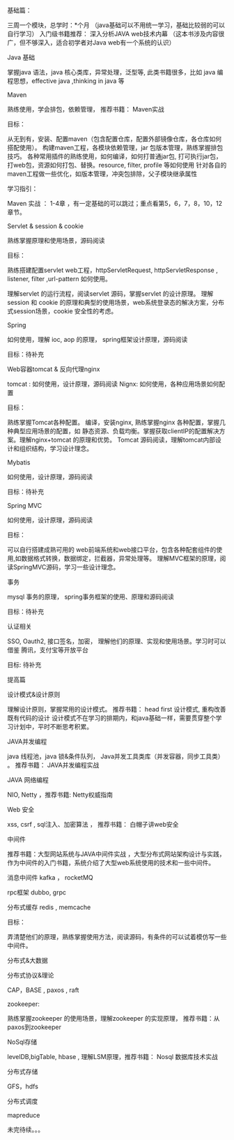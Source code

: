 基础篇：

三周一个模块，总学时：*个月 （java基础可以不用统一学习，基础比较弱的可以自行学习）
入门级书籍推荐： 深入分析JAVA web技术内幕 （这本书涉及内容很广，但不够深入，适合初学者对Java web有一个系统的认识）


Java 基础

掌握java 语法，java 核心类库，异常处理，泛型等,  此类书籍很多，比如 java 编程思想，effective java ,thinking in java 等


Maven

熟练使用，学会排包，依赖管理， 推荐书籍： Maven实战


目标：


从无到有，安装、配置maven（包含配置仓库，配置外部镜像仓库，各仓库如何搭配使用）。
构建maven工程，各模块依赖管理，jar 包版本管理，熟练掌握排包技巧。
各种常用插件的熟练使用，如何编译，如何打普通jar包, 打可执行jar包，打web包，资源如何打包、替换。resource, filter, profile 等如何使用
针对各自的maven工程做一些优化，如版本管理，冲突包排除，父子模块继承属性



学习指引：

Maven 实战 ： 1-4章 ，有一定基础的可以跳过；重点看第5，6，7，8，10，12章节。


Servlet & session & cookie

熟练掌握原理和使用场景，源码阅读


目标：


熟练搭建配置servlet web工程，httpServletRequest, httpServletResponse , listener, filter ,url-pattern 如何使用。

理解servlet 的运行流程，阅读servlet 源码，掌握servlet 的设计原理。
理解session 和 cookie 的原理和典型的使用场景，web系统登录态的解决方案，分布式session场景，cookie 安全性的考虑。



Spring

如何使用，理解 ioc, aop 的原理， spring框架设计原理，源码阅读


目标：待补充


Web容器tomcat & 反向代理nginx

tomcat : 如何使用，设计原理，源码阅读
Nignx:  如何使用，各种应用场景如何配置


目标：


熟练掌握Tomcat各种配置。
编译，安装nginx, 熟练掌握nginx 各种配置，掌握几种典型应用场景的配置，如 静态资源、负载均衡。掌握获取clientIP的配置解决方案。理解nginx+tomcat 的原理和优势。
Tomcat 源码阅读，理解tomcat内部设计和组织结构，学习设计理念。



Mybatis

如何使用，设计原理，源码阅读


目标：待补充


Spring MVC

如何使用，设计原理，源码阅读


目标：


可以自行搭建成熟可用的 web前端系统和web接口平台，包含各种配套组件的使用,如数据格式转换，数据绑定，拦截器，异常处理等。
理解MVC框架的原理，阅读SpringMVC源码，学习一些设计理念。



事务

mysql 事务的原理， spring事务框架的使用、原理和源码阅读


目标：待补充


认证相关

SSO, Oauth2, 接口签名，加密， 理解他们的原理、实现和使用场景。学习时可以借鉴 腾讯，支付宝等开放平台


目标:  待补充


提高篇


设计模式&设计原则

理解设计原则，掌握常用的设计模式。 推荐书籍： head first 设计模式,  重构改善既有代码的设计
设计模式不在学习的排期内，和java基础一样，需要贯穿整个学习计划中，平时不断思考积累。


JAVA并发编程

java 线程池，java 锁&条件队列， Java并发工具类库（并发容器，同步工具类）  。 推荐书籍： JAVA并发编程实战


JAVA 网络编程

NIO, Netty ，推荐书籍: Netty权威指南


Web 安全

xss, csrf , sql注入、加密算法 ， 推荐书籍： 白帽子讲web安全


中间件

推荐书籍：大型网站系统与JAVA中间件实战 ，大型分布式网站架构设计与实践，作为中间件的入门书籍，系统介绍了大型web系统使用的技术和一些中间件。


消息中间件 kafka ， rocketMQ


rpc框架 dubbo, grpc


分布式缓存 redis , memcache


目标：

弄清楚他们的原理，熟练掌握使用方法，阅读源码，有条件的可以试着模仿写一些中间件。


分布式&大数据


分布式协议&理论

CAP，BASE ,  paxos , raft


zookeeper:

熟练掌握zookeeper 的使用场景，理解zookeeper 的实现原理， 推荐书籍：从paxos到zookeeper


NoSql存储

levelDB,bigTable, hbase , 理解LSM原理，推荐书籍： Nosql 数据库技术实战


分布式存储

GFS，hdfs


分布式调度

mapreduce


未完待续。。。